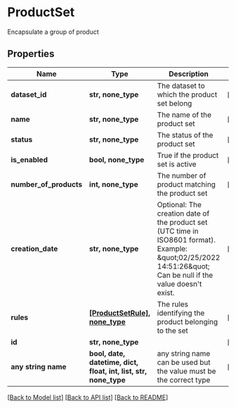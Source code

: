 # ProductSet

Encapsulate a group of product

## Properties
Name | Type | Description | Notes
------------ | ------------- | ------------- | -------------
**dataset_id** | **str, none_type** | The dataset to which the product set belong | [optional] 
**name** | **str, none_type** | The name of the product set | [optional] 
**status** | **str, none_type** | The status of the product set | [optional] 
**is_enabled** | **bool, none_type** | True if the product set is active | [optional] 
**number_of_products** | **int, none_type** | The number of product matching the product set | [optional] 
**creation_date** | **str, none_type** | Optional: The creation date of the product set (UTC time in ISO8601 format). Example: \&quot;02/25/2022 14:51:26\&quot;  Can be null if the value doesn&#39;t exist. | [optional] 
**rules** | [**[ProductSetRule], none_type**](ProductSetRule.md) | The rules identifying the product belonging to the set | [optional] 
**id** | **str, none_type** |  | [optional] 
**any string name** | **bool, date, datetime, dict, float, int, list, str, none_type** | any string name can be used but the value must be the correct type | [optional]

[[Back to Model list]](../README.md#documentation-for-models) [[Back to API list]](../README.md#documentation-for-api-endpoints) [[Back to README]](../README.md)


